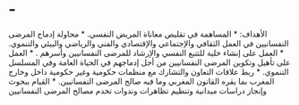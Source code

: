 # -
الأهداف:  * المساهمة في تقليص معاناة المريض النفسي. * محاولة إدماج المرضى النفسانيين في العمل الثقافي والإجتماعي والإقتصادي والفني والرياضي والبيئي والتنموي. * العمل على إنشاء خلية للتتبع النفسي والإرشاد للمرضى النفسانيين وأسرهم . * العمل على تأهيل وتكوين المرضى النفسانيين من أجل إدماجهم في الحياة العامة وفي المسلسل التنموي. * ربط علاقات التعاون والتشارك مع منظمات حكومية وغير حكومية داخل وخارج المغرب بما يقره القانون المغربي وما فيه صالح المرضى النفسانيين. * القيام ببحوث وإنجاز دراسات ميدانية وتنظيم تظاهرات وندوات تخدم مصالح المرضى النفسانيين
